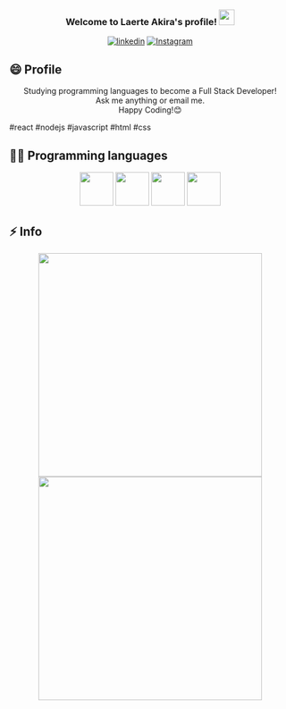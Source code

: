 <h3 align="center">
  Welcome to Laerte Akira's profile!
  <img src="https://media.giphy.com/media/hvRJCLFzcasrR4ia7z/giphy.gif" width="28">
</h3>

<p align="center">
  <a href="https://www.linkedin.com/in/laerte-akira/">
    <img alt="linkedin" title="Access my Linkedin Profile" src="https://img.shields.io/badge/-LinkedIn-blue?style=flat&logo=Linkedin&logoColor=white&link=https://www.linkedin.com/in/laerte-akira/)"/></a> 
  <a href="https://www.instagram.com/laerteakira/">
    <img alt="Instagram" title="Access my Instagram Profile" src="https://img.shields.io/badge/-Instagram-C13584?style=flat&labelColor=C13584&logo=instagram&logoColor=white&link=https://www.instagram.com/laerteakira/"/></a> 
</p>

## 😄 Profile
<p align="center">
Studying programming languages to become a Full Stack Developer!</br>
Ask me anything or email me.</br>
Happy Coding!😊

#react #nodejs #javascript #html #css
</p>

## 👨‍💻 Programming languages
<p align="center">
 <img width="60px" src="https://cdn.jsdelivr.net/gh/devicons/devicon/icons/react/react-original-wordmark.svg"/>
 <img width="60px" src="https://cdn.jsdelivr.net/gh/devicons/devicon/icons/nodejs/nodejs-plain.svg" />
 <img width="60px" src="https://cdn.jsdelivr.net/gh/devicons/devicon/icons/javascript/javascript-original.svg" />
 <img width="60px" src="https://cdn.jsdelivr.net/gh/devicons/devicon/icons/html5/html5-original-wordmark.svg" />
</p>

## ⚡ Info
<div align="center">
<a href="https://github.com/lalakira123">
<img  width="400px" src="https://github-readme-stats.vercel.app/api/top-langs/?username=lalakira123&layout=compact&langs_count=7&theme=dracula"/>
<img  width="400px" src="https://github-readme-stats.vercel.app/api?username=lalakira123&show_icons=true&theme=dracula&include_all_commits=true&count_private=true"/>
</div>
